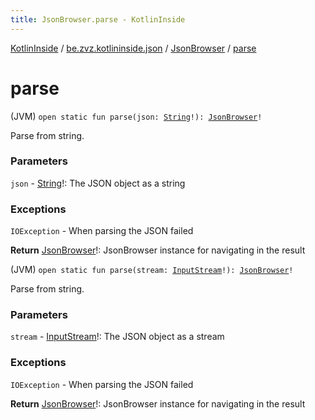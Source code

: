 ```yaml
---
title: JsonBrowser.parse - KotlinInside
---
```


[KotlinInside](../../index.html) / [be.zvz.kotlininside.json](../index.html) / [JsonBrowser](index.html) / [parse](./parse.html)

# parse

(JVM) `open static fun parse(json: `[`String`](https://kotlinlang.org/api/latest/jvm/stdlib/kotlin/-string/index.html)`!): `[`JsonBrowser`](index.html)`!`

Parse from string.

### Parameters

`json` - [String](https://kotlinlang.org/api/latest/jvm/stdlib/kotlin/-string/index.html)!: The JSON object as a string

### Exceptions

`IOException` - When parsing the JSON failed

**Return**
[JsonBrowser](index.html)!: JsonBrowser instance for navigating in the result

(JVM) `open static fun parse(stream: `[`InputStream`](https://docs.oracle.com/javase/7/docs/api/java/io/InputStream.html)`!): `[`JsonBrowser`](index.html)`!`

Parse from string.

### Parameters

`stream` - [InputStream](https://docs.oracle.com/javase/7/docs/api/java/io/InputStream.html)!: The JSON object as a stream

### Exceptions

`IOException` - When parsing the JSON failed

**Return**
[JsonBrowser](index.html)!: JsonBrowser instance for navigating in the result

